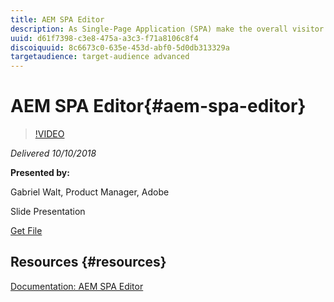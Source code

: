 ```yaml
---
title: AEM SPA Editor
description: As Single-Page Application (SPA) make the overall visitor experience more interactive, they are gaining popularity, even for content-centric experiences. So far, it was tedious when possible at all for Web Experience Management Systems to edit in-context the content and layout of SPAs, because of their disrupting architecture that only consumes JSON data from the server and delegates all other responsibilities like rendering to the client. This forced marketers to use headless-only CMS and to initiate a development cycle for any layout change, loosing their control over any form of layout and impacting the velocity of changes. The SPA Editor brings the easy-to-use capabilities of the AEM Page Editor back to SPA built with JavaScript frameworks like React or Angular. It allows front-end developers to develop such SPA like they are used to, while having non-technical authors to edit the content in-place. Please join us to learn more about the SPA Editor in this introduction. 
uuid: d61f7398-c3e8-475a-a3c3-f71a8106c8f4
discoiquuid: 8c6673c0-635e-453d-abf0-5d0db313329a
targetaudience: target-audience advanced
---
```


# AEM SPA Editor{#aem-spa-editor}

>[!VIDEO](https://video.tv.adobe.com/v/24720/?quality=9)

*Delivered 10/10/2018*

**Presented by:**

Gabriel Walt, Product Manager, Adobe

Slide Presentation

[Get File](assets/aem-spa-editor.pdf)

## Resources {#resources}

[Documentation: AEM SPA Editor](https://helpx.adobe.com/experience-manager/6-4/sites/developing/user-guide.html?topic=/experience-manager/6-4/sites/developing/morehelp/spa.ug.js)

<!--
[Get back to the Overview](https://helpx.adobe.com/experience-manager/kt/eseminars/gems/aem-index.html)
-->
